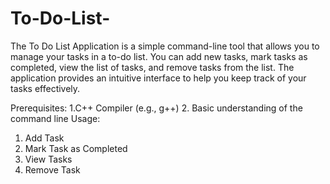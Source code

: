 # To-Do-List-
The To Do List Application is a simple command-line tool that allows you to manage your tasks in a to-do list. You can add new tasks, mark tasks as completed, view the list of tasks, and remove tasks from the list. The application provides an intuitive interface to help you keep track of your tasks effectively.

Prerequisites:
  1.C++ Compiler (e.g., g++)
  2. Basic understanding of the command line
Usage:
  1. Add Task
  2. Mark Task as Completed
  3. View Tasks
  4. Remove Task
